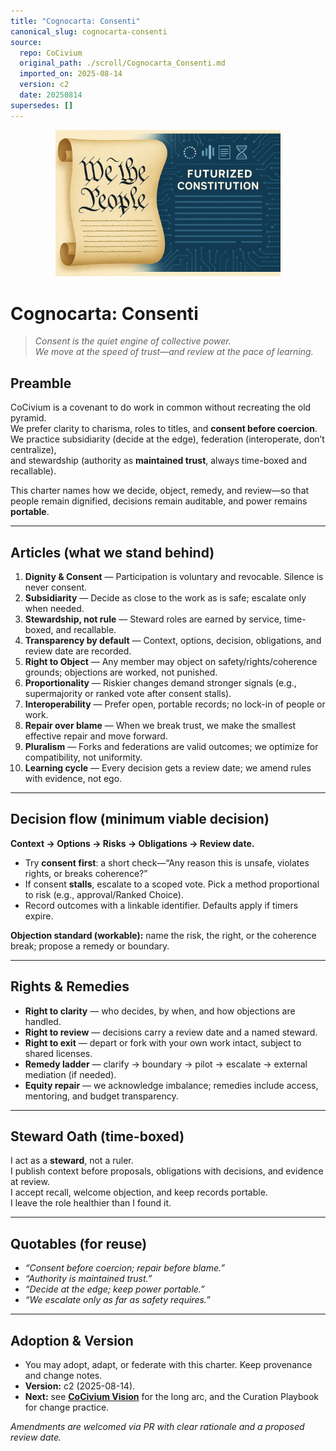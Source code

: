 ```yaml
---
title: "Cognocarta: Consenti"
canonical_slug: cognocarta-consenti
source:
  repo: CoCivium
  original_path: ./scroll/Cognocarta_Consenti.md
  imported_on: 2025-08-14
  version: c2
  date: 20250814
supersedes: []
---
```


<p align="center">
  <img src="../assets/img/consenti-scroll.png" alt="Cognocarta Consenti scroll artwork" width="360">
</p>

# Cognocarta: Consenti

> *Consent is the quiet engine of collective power.*  
> *We move at the speed of trust—and review at the pace of learning.*

## Preamble

CoCivium is a covenant to do work in common without recreating the old pyramid.  
We prefer clarity to charisma, roles to titles, and **consent before coercion**.  
We practice subsidiarity (decide at the edge), federation (interoperate, don’t centralize),  
and stewardship (authority as **maintained trust**, always time-boxed and recallable).

This charter names how we decide, object, remedy, and review—so that  
people remain dignified, decisions remain auditable, and power remains **portable**.

---

## Articles (what we stand behind)

1. **Dignity & Consent** — Participation is voluntary and revocable. Silence is never consent.  
2. **Subsidiarity** — Decide as close to the work as is safe; escalate only when needed.  
3. **Stewardship, not rule** — Steward roles are earned by service, time-boxed, and recallable.  
4. **Transparency by default** — Context, options, decision, obligations, and review date are recorded.  
5. **Right to Object** — Any member may object on safety/rights/coherence grounds; objections are worked, not punished.  
6. **Proportionality** — Riskier changes demand stronger signals (e.g., supermajority or ranked vote after consent stalls).  
7. **Interoperability** — Prefer open, portable records; no lock-in of people or work.  
8. **Repair over blame** — When we break trust, we make the smallest effective repair and move forward.  
9. **Pluralism** — Forks and federations are valid outcomes; we optimize for compatibility, not uniformity.  
10. **Learning cycle** — Every decision gets a review date; we amend rules with evidence, not ego.

---

## Decision flow (minimum viable decision)

**Context → Options → Risks → Obligations → Review date.**  
- Try **consent first**: a short check—“Any reason this is unsafe, violates rights, or breaks coherence?”  
- If consent **stalls**, escalate to a scoped vote. Pick a method proportional to risk (e.g., approval/Ranked Choice).  
- Record outcomes with a linkable identifier. Defaults apply if timers expire.

**Objection standard (workable):** name the risk, the right, or the coherence break; propose a remedy or boundary.

---

## Rights & Remedies

- **Right to clarity** — who decides, by when, and how objections are handled.  
- **Right to review** — decisions carry a review date and a named steward.  
- **Right to exit** — depart or fork with your own work intact, subject to shared licenses.  
- **Remedy ladder** — clarify → boundary → pilot → escalate → external mediation (if needed).  
- **Equity repair** — we acknowledge imbalance; remedies include access, mentoring, and budget transparency.

---

## Steward Oath (time-boxed)

I act as a **steward**, not a ruler.  
I publish context before proposals, obligations with decisions, and evidence at review.  
I accept recall, welcome objection, and keep records portable.  
I leave the role healthier than I found it.

---

## Quotables (for reuse)

- *“Consent before coercion; repair before blame.”*  
- *“Authority is maintained trust.”*  
- *“Decide at the edge; keep power portable.”*  
- *“We escalate only as far as safety requires.”*

---

## Adoption & Version

- You may adopt, adapt, or federate with this charter. Keep provenance and change notes.  
- **Version:** c2 (2025-08-14).  
- **Next:** see **[CoCivium Vision](../docs/vision/CoCivium_Vision.md)** for the long arc, and the Curation Playbook for change practice.

*Amendments are welcomed via PR with clear rationale and a proposed review date.*
